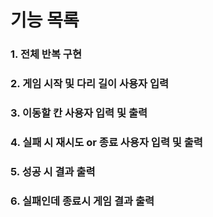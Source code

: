 # 기능 목록

### 1. 전체 반복 구현

### 2. 게임 시작 및 다리 길이 사용자 입력
### 3. 이동할 칸 사용자 입력 및 출력
### 4. 실패 시 재시도 or 종료 사용자 입력 및 출력
### 5. 성공 시 결과 출력
### 6. 실패인데 종료시 게임 결과 출력